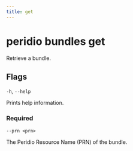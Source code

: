 ```yaml
---
title: get
---
```


# peridio bundles get

Retrieve a bundle.

## Flags

`-h`, `--help`

Prints help information.

### Required

`--prn <prn>`

The Peridio Resource Name (PRN) of the bundle.
